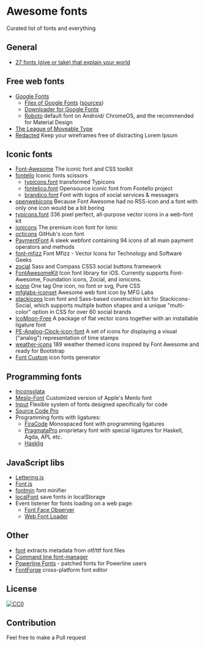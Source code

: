 # Awesome fonts
Curated list of fonts and everything

## General
* [27 fonts (give or take) that explain your world](http://www.vox.com/2015/2/8/7475667/27-fonts-give-or-take-that-explain-your-world)

## Free web fonts
* [Google Fonts](https://www.google.com/fonts)
  * [Files of Google Fonts](https://github.com/google/fonts) ([sources](https://github.com/googlefonts))
  * [Downloader for Google Fonts](https://github.com/qrpike/Web-Font-Load)
  * [Roboto](https://github.com/google/roboto) default font on Android/ ChromeOS, and the recommended for Material Design
* [The League of Moveable Type](https://www.theleagueofmoveabletype.com/junction)
* [Redacted](https://github.com/christiannaths/Redacted-Font) Keep your wireframes free of distracting Lorem Ipsum

## Iconic fonts
* [Font-Awesome](http://fontawesome.io) The iconic font and CSS toolkit
* [fontello](http://fontello.com) Iconic fonts scissors 
  * [typicons.font](http://fontello.github.com/typicons.font/demo.html) transformed Typicons 
  * [fontelico.font](http://fontello.github.com/fontelico.font/demo.html) Opensource iconic font from Fontello project 
  * [brandico.font](http://fontello.github.io/brandico.font/demo.html) Font with logos of social services & messagers
* [openwebicons](http://pfefferle.github.io/openwebicons/) Because Font Awesome had no RSS-icon and a font with only one icon would be a bit boring
* [typicons.font](http://typicons.com) 336 pixel perfect, all-purpose vector icons in a web-font kit 
* [ionicons](http://ionicons.com/) The premium icon font for Ionic 
* [octicons](https://octicons.github.com/) GitHub's icon font 
* [PaymentFont](http://paymentfont.io) A sleek webfont containing 94 icons of all main payment operators and methods 
* [font-mfizz](https://github.com/fizzed/font-mfizz) Font Mfizz - Vector Icons for Technology and Software Geeks
* [zocial](https://github.com/adamstac/zocial) Sass and Compass CSS3 social buttons framework
* [FontAwesomeKit](https://github.com/PrideChung/FontAwesomeKit) Icon font library for iOS. Currently supports Font-Awesome, Foundation icons, Zocial, and ionicons.
* [icono](http://git.io/icono) One tag One icon, no font or svg, Pure CSS 
* [mfglabs-iconset](http://mfglabs.github.com/mfglabs-iconset/) Awesome web font icon by MFG Labs
* [stackicons](https://github.com/parkerbennett/stackicons) Icon font and Sass-based construction kit for Stackicons-Social, which supports multiple button shapes and a unique "multi-color" option in CSS for over 60 social brands
* [IcoMoon-Free](https://icomoon.io) A package of flat vector icons together with an installable ligature font
* [PE-Analog-Clock-icon-font](https://github.com/jhogue/PE-Analog-Clock-icon-font) A set of icons for displaying a visual ("analog") representation of time stamps
* [weather-icons](http://erikflowers.github.io/weather-icons/) 189 weather themed icons inspired by Font Awesome and ready for Bootstrap
* [Font Custom](https://github.com/FontCustom/fontcustom) icon fonts generator

## Programming fonts
* [Inconsolata](http://levien.com/type/myfonts/inconsolata.html)
* [Meslo-Font](https://github.com/andreberg/Meslo-Font) Customized version of Apple's Menlo font
* [Input](http://input.fontbureau.com) Flexible system of fonts designed specifically for code
* [Source Code Pro](http://adobe-fonts.github.io/source-code-pro/)
* Programming fonts with ligatures:
  * [FiraCode](https://github.com/tonsky/FiraCode) Monospaced font with programming ligatures
  * [PragmataPro](http://www.fsd.it/fonts/pragmatapro.htm) proprietary font with special ligatures for Haskell, Agda, APL etc.
  * [Hasklig](https://github.com/i-tu/Hasklig)

## JavaScript libs
* [Lettering.js](https://github.com/davatron5000/Lettering.js)
* [Font.js](http://pomax.nihongoresources.com/pages/Font.js/)
* [fontmin](https://github.com/ecomfe/fontmin) font minifier
* [localFont](https://github.com/jaicab/localFont) save fonts in localStorage
* Event listener for fonts loading on a web page:
  * [Font Face Observer](https://github.com/bramstein/fontfaceobserver) 
  * [Web Font Loader](https://github.com/typekit/webfontloader)
  
## Other
* [font](https://github.com/Benvie/font) extracts metadata from otf/ttf font files
* [Command line font-manager](https://github.com/penman/font)
* [Powerline Fonts](https://github.com/powerline/fonts) - patched fonts for Powerline users
* [FontForge](https://github.com/fontforge/fontforge) cross-platform font editor

## License

[![CC0](http://i.creativecommons.org/p/zero/1.0/88x31.png)](http://creativecommons.org/publicdomain/zero/1.0/)

## Contribution

Feel free to make a Pull request

